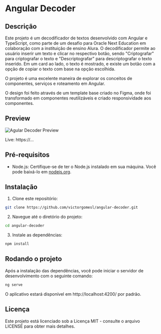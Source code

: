 # Angular Decoder

## Descrição

Este projeto é um decodificador de textos desenvolvido com Angular e TypeScript, como parte de um desafio para Oracle Next Education em colaboração com a instituição de ensino Alura. O decodificador permite ao usuário inserir um texto e clicar no respectivo botão, sendo "Criptografar" para criptografar o texto e "Descriptografar" para descriptografar o texto inserido. Em um card ao lado, o texto é mostrado, e existe um botão com a opção de copiar o texto com base na opção escolhida. 

O projeto é uma excelente maneira de explorar os conceitos de componentes, serviços e roteamento em Angular.

O design foi feito através de um template base criado no Figma, onde foi transformado em componentes reutilizáveis e criado responsividade aos componentes.

## Preview

![Agular Decoder Preview](https://i.imgur.com/zrnSYYx.png)

Live: https://...


## Pré-requisitos

- Node.js: Certifique-se de ter o Node.js instalado em sua máquina. Você pode baixá-lo em [nodejs.org](https://nodejs.org/).

## Instalação

1. Clone este repositório:
```bash
git clone https://github.com/victorgomesl/angular-decoder.git
```

2. Navegue até o diretório do projeto:
```bash
cd angular-decoder
```

3. Instale as dependências:
```bash
npm install
```

## Rodando o projeto
Após a instalação das dependências, você pode iniciar o servidor de desenvolvimento com o seguinte comando:
```bash
ng serve
```

O aplicativo estará disponível em http://localhost:4200/ por padrão.

## Licença
Este projeto está licenciado sob a Licença MIT - consulte o arquivo LICENSE para obter mais detalhes.


